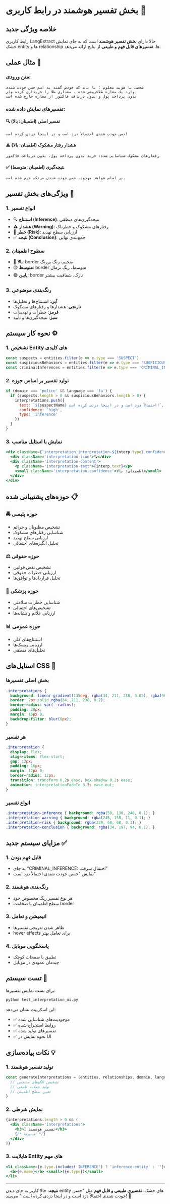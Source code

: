 # بخش تفسیر هوشمند در رابط کاربری 🧠

## خلاصه ویژگی جدید

رابط کاربری LangExtract حالا دارای **بخش تفسیر هوشمند** است که به جای نمایش خشک entity ها و relationship ها، **تفسیرهای قابل فهم و طبیعی** از نتایج ارائه می‌دهد.

## مثال عملی 🎯

### متن ورودی:
```
شخصی با هویت معلوم ؛ با نام که خودش گفته به اسم حسن جودت شندی  
وارد یک مغازه طلافروشی شده ، مقداری طلا را خریداری کرده ولی 
بدون پرداخت پول و بدون دریافت فاکتور از مغازه خارج شده است
```

### تفسیرهای نمایش داده شده:

#### 🔍 **تفسیر اصلی (اطمینان: بالا)**
```
حسن جودت شندی احتمالاً دزد است و در اینجا دزدی کرده است!
```

#### ⚠️ **هشدار رفتار مشکوک (اطمینان: بالا)**
```
رفتارهای مشکوک شناسایی شده: خرید بدون پرداخت پول، بدون دریافت فاکتور
```

#### ✅ **نتیجه‌گیری (اطمینان: متوسط)**
```
بر اساس شواهد موجود، حسن جودت شندی مرتکب جرم شده است.
```

## ویژگی‌های بخش تفسیر 🌟

### 1. **انواع تفسیر**
- 🔍 **استنتاج (Inference)**: نتیجه‌گیری‌های منطقی
- ⚠️ **هشدار (Warning)**: رفتارهای مشکوک و خطرناک  
- 🚨 **خطر (Risk)**: ارزیابی سطح تهدید
- ✅ **نتیجه (Conclusion)**: جمع‌بندی نهایی

### 2. **سطوح اطمینان**
- 🔴 **بالا**: border ضخیم، رنگ پررنگ
- 🟡 **متوسط**: border متوسط، رنگ نرمال
- 🟢 **پایین**: border نازک، شفافیت بیشتر

### 3. **رنگ‌بندی موضوعی**
- **آبی**: استنتاج‌ها و تحلیل‌ها
- **نارنجی**: هشدارها و رفتارهای مشکوک
- **قرمز**: خطرات و تهدیدات
- **سبز**: نتیجه‌گیری‌ها و تأیید

## نحوه کار سیستم ⚙️

### 1. **تشخیص Entity های کلیدی**
```javascript
const suspects = entities.filter(e => e.type === 'SUSPECT')
const suspiciousBehaviors = entities.filter(e => e.type === 'SUSPICIOUS_BEHAVIOR')  
const criminalInferences = entities.filter(e => e.type === 'CRIMINAL_INFERENCE')
```

### 2. **تولید تفسیر بر اساس حوزه**
```javascript
if (domain === 'police' && language === 'fa') {
  if (suspects.length > 0 && suspiciousBehaviors.length > 0) {
    interpretations.push({
      text: `${suspectName} احتمالاً دزد است و در اینجا دزدی کرده است!`,
      confidence: 'high',
      type: 'inference'
    })
  }
}
```

### 3. **نمایش با استایل مناسب**
```jsx
<div className={`interpretation interpretation-${interp.type} confidence-${interp.confidence}`}>
  <div className='interpretation-icon'>🔍</div>
  <div className='interpretation-content'>
    <p className='interpretation-text'>{interp.text}</p>
    <small className='interpretation-confidence'>اطمینان: بالا</small>
  </div>
</div>
```

## حوزه‌های پشتیبانی شده 📋

### 🚔 **حوزه پلیسی**
- تشخیص مظنونان و جرائم
- شناسایی رفتارهای مشکوک
- ارزیابی سطح تهدید
- تحلیل انگیزه‌های احتمالی

### ⚖️ **حوزه حقوقی**  
- تشخیص نقض قوانین
- ارزیابی خطرات حقوقی
- تحلیل قراردادها و توافق‌ها

### 🏥 **حوزه پزشکی**
- شناسایی خطرات سلامتی
- تشخیص‌های احتمالی
- ارزیابی علائم و نشانه‌ها

### 📊 **حوزه عمومی**
- استنتاج‌های کلی
- ارزیابی ریسک‌ها
- تحلیل‌های منطقی

## استایل‌های CSS 🎨

### بخش اصلی تفسیرها
```css
.interpretations {
  background: linear-gradient(135deg, rgba(34, 211, 238, 0.05), rgba(96, 165, 250, 0.05));
  border: 2px solid rgba(34, 211, 238, 0.2);
  border-radius: var(--radius);
  padding: 20px;
  margin: 16px 0;
  backdrop-filter: blur(8px);
}
```

### هر تفسیر
```css
.interpretation {
  display: flex;
  align-items: flex-start;
  gap: 12px;
  padding: 16px;
  margin: 12px 0;
  border-radius: 12px;
  transition: transform 0.2s ease, box-shadow 0.2s ease;
  animation: interpretationFadeIn 0.3s ease-out;
}
```

### انواع تفسیر
```css
.interpretation-inference { background: rgba(59, 130, 246, 0.1); }
.interpretation-warning { background: rgba(245, 158, 11, 0.1); }  
.interpretation-risk { background: rgba(239, 68, 68, 0.1); }
.interpretation-conclusion { background: rgba(34, 197, 94, 0.1); }
```

## مزایای سیستم جدید ✅

### 1. **قابل فهم بودن**
- به جای "CRIMINAL_INFERENCE: احتمال سرقت"
- نمایش "حسن جودت شندی احتمالاً دزد است"

### 2. **رنگ‌بندی هوشمند**
- هر نوع تفسیر رنگ مخصوص خود
- سطح اطمینان با ضخامت border

### 3. **انیمیشن و تعامل**
- ظاهر شدن تدریجی تفسیرها
- hover effects برای تعامل بهتر

### 4. **پاسخگویی موبایل**
- تطبیق با صفحات کوچک
- چیدمان عمودی در موبایل

## تست سیستم 🧪

برای تست نمایش تفسیرها:

```bash
python test_interpretation_ui.py
```

این اسکریپت نشان می‌دهد:
- ✅ موجودیت‌های شناسایی شده
- ✅ روابط استخراج شده  
- ✅ تفسیرهای تولید شده
- ✅ نحوه نمایش در UI

## نکات پیاده‌سازی 💡

### 1. **تولید تفسیر هوشمند**
```javascript
const generateInterpretations = (entities, relationships, domain, language) => {
  // تشخیص الگوهای مشخص
  // تولید جملات طبیعی
  // تعیین سطح اطمینان
}
```

### 2. **نمایش شرطی**
```jsx
{interpretations.length > 0 && (
  <div className='interpretations'>
    <h3>🧠 تفسیر هوشمند</h3>
    {/* تفسیرها */}
  </div>
)}
```

### 3. **هایلایت Entity های مهم**
```jsx
<li className={e.type.includes('INFERENCE') ? 'inference-entity' : ''}>
  <b>{e.name}</b> <small>({e.type})</small>
</li>
```

---

**نتیجه**: حالا کاربر به جای دیدن entity های خشک، **تفسیری طبیعی و قابل فهم** مثل "حسن جودت شندی احتمالاً دزد است و در اینجا دزدی کرده است!" می‌بیند! 🎉
